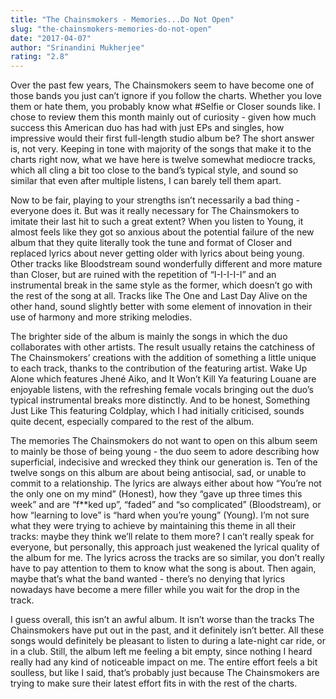 ```yaml
---
title: "The Chainsmokers - Memories...Do Not Open"
slug: "the-chainsmokers-memories-do-not-open"
date: "2017-04-07"
author: "Srinandini Mukherjee"
rating: "2.8"
---
```


Over the past few years, The Chainsmokers seem to have become one of those bands you just can’t ignore if you follow the charts. Whether you love them or hate them, you probably know what #Selfie or Closer sounds like. I chose to review them this month mainly out of curiosity - given how much success this American duo has had with just EPs and singles, how impressive would their first full-length studio album be? The short answer is, not very. Keeping in tone with majority of the songs that make it to the charts right now, what we have here is twelve somewhat mediocre tracks, which all cling a bit too close to the band’s typical style, and sound so similar that even after multiple listens, I can barely tell them apart.

Now to be fair, playing to your strengths isn’t necessarily a bad thing - everyone does it. But was it really necessary for The Chainsmokers to imitate their last hit to such a great extent? When you listen to Young, it almost feels like they got so anxious about the potential failure of the new album that they quite literally took the tune and format of Closer and replaced lyrics about never getting older with lyrics about being young. Other tracks like Bloodstream sound wonderfully different and more mature than Closer, but are ruined with the repetition of “I-I-I-I-I” and an instrumental break in the same style as the former, which doesn’t go with the rest of the song at all. Tracks like The One and Last Day Alive on the other hand, sound slightly better with some element of innovation in their use of harmony and more striking melodies.

The brighter side of the album is mainly the songs in which the duo collaborates with other artists. The result usually retains the catchiness of The Chainsmokers’ creations with the addition of something a little unique to each track, thanks to the contribution of the featuring artist. Wake Up Alone which features Jhené Aiko, and It Won’t Kill Ya featuring Louane are enjoyable listens, with the refreshing female vocals bringing out the duo’s typical instrumental breaks more distinctly. And to be honest, Something Just Like This featuring Coldplay, which I had initially criticised, sounds quite decent, especially compared to the rest of the album.

The memories The Chainsmokers do not want to open on this album seem to mainly be those of being young - the duo seem to adore describing how superficial, indecisive and wrecked they think our generation is. Ten of the twelve songs on this album are about being antisocial, sad, or unable to commit to a relationship. The lyrics are always either about how “You’re not the only one on my mind” (Honest), how they “gave up three times this week” and are “f\*\*ked up”, “faded” and “so complicated” (Bloodstream), or how “learning to love” is “hard when you’re young” (Young). I’m not sure what they were trying to achieve by maintaining this theme in all their tracks: maybe they think we’ll relate to them more? I can’t really speak for everyone, but personally, this approach just weakened the lyrical quality of the album for me. The lyrics across the tracks are so similar, you don’t really have to pay attention to them to know what the song is about. Then again, maybe that’s what the band wanted - there’s no denying that lyrics nowadays have become a mere filler while you wait for the drop in the track.

I guess overall, this isn’t an awful album. It isn’t worse than the tracks The Chainsmokers have put out in the past, and it definitely isn’t better. All these songs would definitely be pleasant to listen to during a late-night car ride, or in a club. Still, the album left me feeling a bit empty, since nothing I heard really had any kind of noticeable impact on me. The entire effort feels a bit soulless, but like I said, that’s probably just because The Chainsmokers are trying to make sure their latest effort fits in with the rest of the charts.
